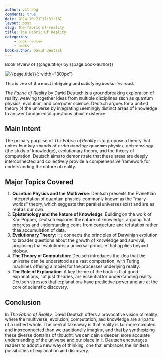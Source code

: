 ```yaml
---
author: vitraag
comments: true
date: 2024-10-21T17:31:16Z
layout: post
slug: the-fabric-of-reality 
title: The Fabric Of Reality
categories:
    - book-review
    - books
book-author: David Deutsch 
---
```

Book review of {{page.title}} by {{page.book-author}}

![{{page.title}}]({{site.url}}{{site.baseurl}}/assets/images/books/{{page.slug}}.jpg){: width="300px"}

This is one of the most intriguing and satisfying books i've read.

_The Fabric of Reality_ by David Deutsch is a groundbreaking exploration of reality, weaving together ideas from multiple disciplines such as quantum physics, evolution, and computer science. Deutsch argues for a unified theory of the universe by integrating seemingly distinct areas of knowledge to answer fundamental questions about existence.

## Main Intent
The primary purpose of _The Fabric of Reality_ is to propose a theory that unites four key strands of understanding: quantum physics, epistemology (the study of knowledge), evolutionary theory, and the theory of computation. Deutsch aims to demonstrate that these areas are deeply interconnected and collectively provide a comprehensive framework for understanding the nature of reality.

## Major Topics Covered
1. **Quantum Physics and the Multiverse**: Deutsch presents the Everettian interpretation of quantum physics, commonly known as the "many-worlds" theory, which suggests that parallel universes exist and are as real as our own.
2. **Epistemology and the Nature of Knowledge**: Building on the work of Karl Popper, Deutsch explores the nature of knowledge, arguing that progress and understanding come from conjecture and refutation rather than accumulation of data.
3. **Evolutionary Theory**: He connects the principles of Darwinian evolution to broader questions about the growth of knowledge and survival, proposing that evolution is a universal principle that applies beyond biology.
4. **The Theory of Computation**: Deutsch introduces the idea that the universe can be understood as a vast computation, with Turing machines offering a model for the processes underlying reality.
5. **The Role of Explanation**: A key theme of the book is that good explanations, not just theories, are essential for understanding reality. Deutsch stresses that explanations have predictive power and are at the core of scientific discovery.

## Conclusion
In _The Fabric of Reality_, David Deutsch offers a provocative vision of reality, where the multiverse, evolution, computation, and knowledge are all parts of a unified whole. The central takeaway is that reality is far more complex and interconnected than we traditionally imagine, and that by synthesizing these diverse domains of thought, we can gain a deeper, more accurate understanding of the universe and our place in it. Deutsch encourages readers to adopt a new way of thinking, one that embraces the limitless possibilities of explanation and discovery.

